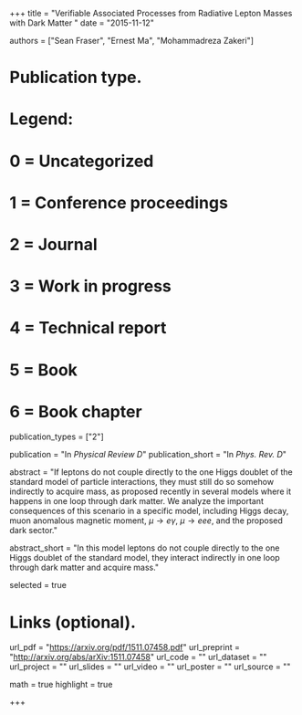 +++
title = "Verifiable Associated Processes from Radiative Lepton Masses with Dark Matter "
date = "2015-11-12"

authors = ["Sean Fraser", "Ernest Ma", "Mohammadreza Zakeri"]

# Publication type.
# Legend:
# 0 = Uncategorized
# 1 = Conference proceedings
# 2 = Journal
# 3 = Work in progress
# 4 = Technical report
# 5 = Book
# 6 = Book chapter
publication_types = ["2"]

publication = "In *Physical Review D*"
publication_short = "In *Phys. Rev. D*"

abstract = "If leptons do not couple directly to the one Higgs doublet of the standard model of particle interactions, they must still do so somehow indirectly to acquire mass, as proposed recently in several models where it happens in one loop through dark matter. We analyze the important consequences of this scenario in a specific model, including Higgs decay, muon anomalous magnetic moment, $\mu\to e\gamma$, $\mu \to eee$, and the proposed dark sector."

abstract_short = "In this model leptons do not couple directly to the one Higgs doublet of the standard model, they interact indirectly in one loop through dark matter and acquire mass."

selected = true

# Links (optional).
url_pdf = "https://arxiv.org/pdf/1511.07458.pdf"
url_preprint = "http://arxiv.org/abs/arXiv:1511.07458"
url_code = ""
url_dataset = ""
url_project = ""
url_slides = ""
url_video = ""
url_poster = ""
url_source = ""

math = true
highlight = true

+++
